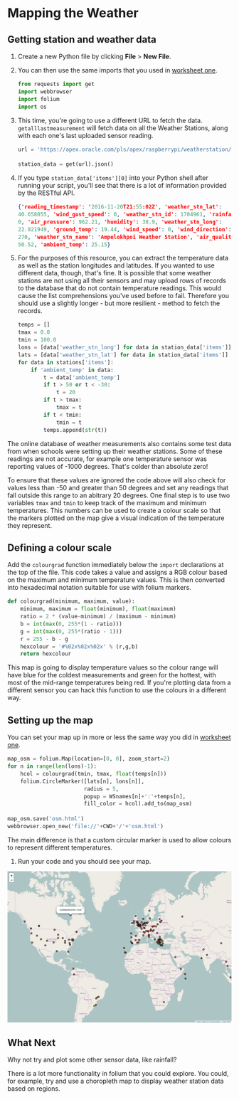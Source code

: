 # Mapping the Weather

## Getting station and weather data

1. Create a new Python file by clicking **File** > **New File**.
1. You can then use the same imports that you used in [worksheet one](worksheet.md).

    ``` python
    from requests import get
    import webbrowser
    import folium
    import os
    ```

1. This time, you're going to use a different URL to fetch the data. `getalllastmeasurement` will fetch data on all the Weather Stations, along with each one's last uploaded sensor reading.


    ``` python
    url = 'https://apex.oracle.com/pls/apex/raspberrypi/weatherstation/getalllastmeasurement'

    station_data = get(url).json()
    ```

1. If you type `station_data['items'][0]` into your Python shell after running your script, you'll see that there is a lot of information provided by the RESTful API.

    ``` json
    {'reading_timestamp': '2016-11-20T21:55:02Z', 'weather_stn_lat':
    40.658055, 'wind_gust_speed': 0, 'weather_stn_id': 1704961, 'rainfall':
    0, 'air_pressure': 962.21, 'humidity': 38.9, 'weather_stn_long':
    22.921949, 'ground_temp': 19.44, 'wind_speed': 0, 'wind_direction':
    270, 'weather_stn_name': 'Ampelokhpoi Weather Station', 'air_quality':
    50.52, 'ambient_temp': 25.15}
    ```

1. For the purposes of this resource, you can extract the temperature data as well as the station longitudes and latitudes. If you wanted to use different data, though, that's fine. It is possible that some weather stations are not using all their sensors and may upload rows of records to the database that do not contain temperature readings. This would cause the list comprehensions you've used before to fail. Therefore you should use a slightly longer - but more resilient - method to fetch the records.

    ``` python
    temps = []
    tmax = 0.0
    tmin = 100.0
    lons = [data['weather_stn_long'] for data in station_data['items']]
    lats = [data['weather_stn_lat'] for data in station_data['items']]
    for data in stations['items']:
        if 'ambient_temp' in data:   
            t = data['ambient_temp']
            if t > 50 or t < -30:   
                t = 20
            if t > tmax:
                tmax = t
            if t < tmin:
                tmin = t
            temps.append(str(t))
    ```
The online database of weather measurements also contains some test data from when schools were setting up their weather stations. Some of these readings are not accurate, for example one temperature sensor was reporting values of -1000 degrees. That's colder than absolute zero!

To ensure that these values are ignored the code above will also check for values less than -50 and greater than 50 degrees and set any readings that fall outside this range to an abitrary 20 degrees. One final step is to use two variables `tmax` and `tmin` to keep track of the maximum and minimum temperatures. This numbers can be used to create a colour scale so that the markers plotted on the map give a visual indication of the temperature they represent.

## Defining a colour scale

Add the `colourgrad` function immediately below the `import` declarations at the top of the file. This code takes a value and assigns a RGB colour based on the maximum and minimum temperature values. This is then converted into hexadecimal notation suitable for use with folium markers.

```python
def colourgrad(minimum, maximum, value):
    minimum, maximum = float(minimum), float(maximum)
    ratio = 2 * (value-minimum) / (maximum - minimum)
    b = int(max(0, 255*(1 - ratio)))
    g = int(max(0, 255*(ratio - 1)))
    r = 255 - b - g
    hexcolour = '#%02x%02x%02x' % (r,g,b)
    return hexcolour
```
This map is going to display temperature values so the colour range will have blue for the coldest measurements and green for the hottest, with most of the mid-range temperatures being red. If you're plotting data from a different sensor you can hack this function to use the colours in a different way.

## Setting up the map

You can set your map up in more or less the same way you did in [worksheet one](worksheet.md).

``` python
map_osm = folium.Map(location=[0, 0], zoom_start=2)
for n in range(len(lons)-1):
    hcol = colourgrad(tmin, tmax, float(temps[n]))
    folium.CircleMarker([lats[n], lons[n]],
                        radius = 5,
                        popup = WSnames[n]+':'+temps[n],
                        fill_color = hcol).add_to(map_osm)

map_osm.save('osm.html')
webbrowser.open_new('file://'+CWD+'/'+'osm.html')
```
The main difference is that a custom circular marker is used to allow colours to represent different temperatures.

1. Run your code and you should see your map.

![uk](images/temp_map.png)

## What Next

Why not try and plot some other sensor data, like rainfall?

There is a lot more functionality in folium that you could explore. You could, for example, try and use a choropleth map to display weather station data based on regions.
